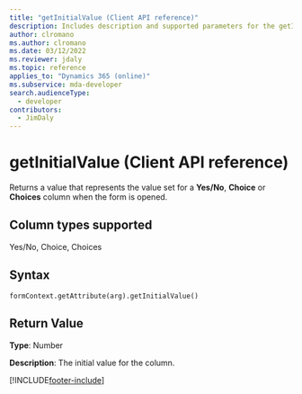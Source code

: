 ```yaml
---
title: "getInitialValue (Client API reference)"
description: Includes description and supported parameters for the getInitialValue method.
author: clromano
ms.author: clromano
ms.date: 03/12/2022
ms.reviewer: jdaly
ms.topic: reference
applies_to: "Dynamics 365 (online)"
ms.subservice: mda-developer
search.audienceType: 
  - developer
contributors:
  - JimDaly
---
```

# getInitialValue (Client API reference)


Returns a value that represents the value set for a **Yes/No**, **Choice** or **Choices** column when the form is opened.

## Column types supported

Yes/No, Choice, Choices 

## Syntax

`formContext.getAttribute(arg).getInitialValue()`

## Return Value

**Type**: Number

**Description**: The initial value for the column.


[!INCLUDE[footer-include](../../../../../includes/footer-banner.md)]
